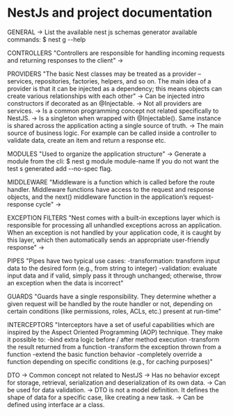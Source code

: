 # NestJs and project documentation

GENERAL
-> List the available nest js schemas generator available commands:
$ nest g --help

CONTROLLERS
"Controllers are responsible for handling incoming requests and returning responses to the client"
->

PROVIDERS
"The basic Nest classes may be treated as a provider – services, repositories, factories, helpers, and so on. The main idea of a provider is that it can be injected as a dependency; this means objects can create various relationships with each other"
-> Can be injected intro constructors  if decorated as an @Injectable.
-> Not all providers are services.
-> Is a common programming concept not related specifically to NestJS.
-> Is a singleton when wrapped with @Injectable(). Same instance is shared across the application acting a single source of truth.
-> The main source of business logic. For example can be called inside a controller to validate data, create an item and return a response etc.
 

MODULES
"Used to organize the application structure"
-> Generate a module from the cli:
$ nest g module module-name
If you do not want the test s generated add --no-spec flag.

MIDDLEWARE
"Middleware is a function which is called before the route handler. Middleware functions have access to the request and response objects, and the next() middleware function in the application’s request-response cycle"
->

EXCEPTION FILTERS
"Nest comes with a built-in exceptions layer which is responsible for processing all unhandled exceptions across an application. When an exception is not handled by your application code, it is caught by this layer, which then automatically sends an appropriate user-friendly response"
->

PIPES
"Pipes have two typical use cases:
-transformation: transform input data to the desired form (e.g., from string to integer)
-validation: evaluate input data and if valid, simply pass it through unchanged; otherwise, throw an exception when the data is incorrect"

GUARDS
"Guards have a single responsibility. They determine whether a given request will be handled by the route handler or not, depending on certain conditions (like permissions, roles, ACLs, etc.) present at run-time"

INTERCEPTORS
"Interceptors have a set of useful capabilities which are inspired by the Aspect Oriented Programming (AOP) technique. They make it possible to:
-bind extra logic before / after method execution
-transform the result returned from a function
-transform the exception thrown from a function
-extend the basic function behavior
-completely override a function depending on specific conditions (e.g., for caching purposes)"

DTO
-> Common concept not related to NestJS
-> Has no behavior except for storage, retrieval, serialization and deserialization of its own data.
-> Can be used for data validation.
-> DTO is not a model definition. It defines the shape of data for a specific case, like creating a new task.
-> Can be defined using interface ar a class.
